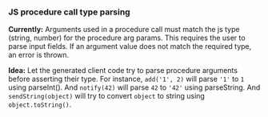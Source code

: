 
### JS procedure call type parsing
**Currently:** Arguments used in a procedure call must match the js type (string, number) for the procedure arg params. This requires the user to parse input fields. If an argument value does not match the required type, an error is thrown.

**Idea:** Let the generated client code try to parse procedure arguments before asserting their type. For instance, `add('1', 2)` will parse `'1'` to `1` using parseInt(). And `notify(42)` will parse `42` to `'42'` using parseString. And `sendString(object)` will try to convert `object` to string using `object.toString()`.
